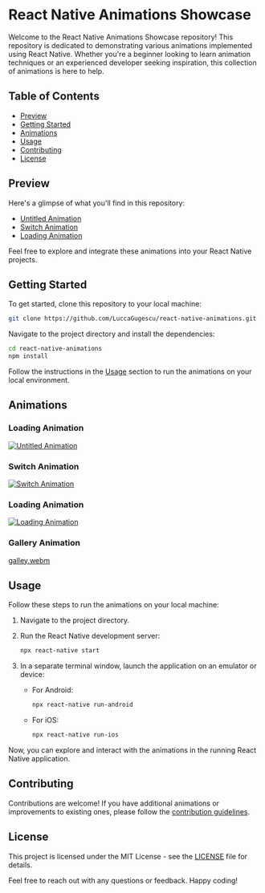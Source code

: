# React Native Animations Showcase

Welcome to the React Native Animations Showcase repository! This repository is dedicated to demonstrating various animations implemented using React Native. Whether you're a beginner looking to learn animation techniques or an experienced developer seeking inspiration, this collection of animations is here to help.

## Table of Contents

- [Preview](#preview)
- [Getting Started](#getting-started)
- [Animations](#animations)
- [Usage](#usage)
- [Contributing](#contributing)
- [License](#license)

## Preview

Here's a glimpse of what you'll find in this repository:

- [Untitled Animation](https://github.com/LuccaGugescu/react-native-animations/assets/61294264/6051be31-da30-491c-b6c2-dfb0743d8f3c)
- [Switch Animation](https://github.com/LuccaGugescu/react-native-animations/assets/61294264/a505ba32-f03c-44f4-a298-6bb507132b8e)
- [Loading Animation](https://github.com/LuccaGugescu/react-native-animations/assets/61294264/ffd51112-531f-457a-b0be-d679ea7fe0de)

Feel free to explore and integrate these animations into your React Native projects.

## Getting Started

To get started, clone this repository to your local machine:

```bash
git clone https://github.com/LuccaGugescu/react-native-animations.git
```

Navigate to the project directory and install the dependencies:

```bash
cd react-native-animations
npm install
```

Follow the instructions in the [Usage](#usage) section to run the animations on your local environment.

## Animations

### Loading Animation

[![Untitled Animation](https://github.com/LuccaGugescu/react-native-animations/assets/61294264/6051be31-da30-491c-b6c2-dfb0743d8f3c)](https://github.com/LuccaGugescu/react-native-animations/assets/61294264/6051be31-da30-491c-b6c2-dfb0743d8f3c)

### Switch Animation

[![Switch Animation](https://github.com/LuccaGugescu/react-native-animations/assets/61294264/a505ba32-f03c-44f4-a298-6bb507132b8e)](https://github.com/LuccaGugescu/react-native-animations/assets/61294264/a505ba32-f03c-44f4-a298-6bb507132b8e)

### Loading Animation

[![Loading Animation](https://github.com/LuccaGugescu/react-native-animations/assets/61294264/ffd51112-531f-457a-b0be-d679ea7fe0de)](https://github.com/LuccaGugescu/react-native-animations/assets/61294264/ffd51112-531f-457a-b0be-d679ea7fe0de)

### Gallery Animation

[galley.webm](https://github.com/LuccaGugescu/react-native-animations/assets/61294264/d3ac068f-5d51-44ef-81e4-77c5419c321b)

## Usage

Follow these steps to run the animations on your local machine:

1. Navigate to the project directory.

2. Run the React Native development server:

   ```bash
   npx react-native start
   ```

3. In a separate terminal window, launch the application on an emulator or device:

   - For Android:

     ```bash
     npx react-native run-android
     ```

   - For iOS:

     ```bash
     npx react-native run-ios
     ```

Now, you can explore and interact with the animations in the running React Native application.

## Contributing

Contributions are welcome! If you have additional animations or improvements to existing ones, please follow the [contribution guidelines](CONTRIBUTING.md).

## License

This project is licensed under the MIT License - see the [LICENSE](LICENSE) file for details.

Feel free to reach out with any questions or feedback. Happy coding!
